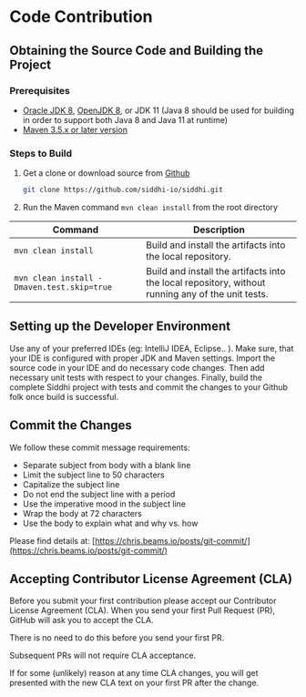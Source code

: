 # Code Contribution

## Obtaining the Source Code and Building the Project

### Prerequisites
* [Oracle JDK 8](http://www.oracle.com/technetwork/java/javase/downloads/jdk8-downloads-2133151.html), [OpenJDK 8](http://openjdk.java.net/install/), or JDK 11 (Java 8 should be used for building in order to support both Java 8 and Java 11 at runtime)
* [Maven 3.5.x or later version](https://maven.apache.org/install.html)

### Steps to Build
1. Get a clone or download source from [Github](https://github.com/siddhi-io/siddhi.git)

    ```bash
    git clone https://github.com/siddhi-io/siddhi.git
    ```
    
1. Run the Maven command ``mvn clean install`` from the root directory
 
  Command | Description
  --- | ---
  `mvn clean install` | Build and install the artifacts into the local repository.
  `mvn clean install -Dmaven.test.skip=true` | Build and install the artifacts into the local repository, without running any of the unit tests.

## Setting up the Developer Environment

Use any of your preferred IDEs (eg: IntelliJ IDEA, Eclipse.. ). Make sure, that your IDE is configured with proper JDK and Maven settings. Import the source code in your IDE and do necessary code changes.
Then add necessary unit tests with respect to your changes. Finally, build the complete Siddhi project with tests and commit the changes to your Github folk once build is successful.

## Commit the Changes
We follow these commit message requirements:

* Separate subject from body with a blank line
* Limit the subject line to 50 characters
* Capitalize the subject line
* Do not end the subject line with a period
* Use the imperative mood in the subject line
* Wrap the body at 72 characters
* Use the body to explain what and why vs. how

Please find details at: [https://chris.beams.io/posts/git-commit/](https://chris.beams.io/posts/git-commit/)

## Accepting Contributor License Agreement (CLA)

Before you submit your first contribution please accept our Contributor License Agreement (CLA). When you send your first Pull Request (PR), GitHub will ask you to accept the CLA.

There is no need to do this before you send your first PR.

Subsequent PRs will not require CLA acceptance.

If for some (unlikely) reason at any time CLA changes, you will get presented with the new CLA text on your first PR after the change.


